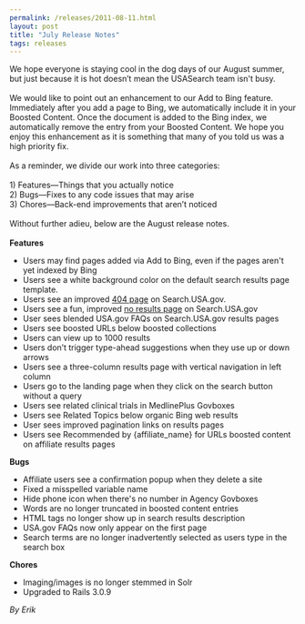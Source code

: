 ```yaml
---
permalink: /releases/2011-08-11.html
layout: post
title: "July Release Notes"
tags: releases
---
```

<p><span id="internal-source-marker_0.1385581713595272">We  hope everyone is staying cool in the dog days of our August summer, but  just because it is hot doesn’t mean the USASearch team isn't busy. </span><br/><span> </span><br/><span>We  would like to point out an enhancement to our Add to Bing feature.  Immediately after you add a page to Bing, we automatically include it in  your Boosted Content. Once the document is added to the Bing index, we  automatically remove the entry from your Boosted Content. We hope you  enjoy this enhancement as it is something that many of you told us was a  high priority fix.</span><br/><span> </span><br/><span>As a reminder, we divide our work into three categories:</span><br/><span> </span><br/><span>1) Features—Things that you actually notice</span><br/><span>2) Bugs—Fixes to any code issues that may arise</span><br/><span>3) Chores—Back-end improvements that aren’t noticed</span><br/><span> </span><br/><span>Without further adieu, below are the August release notes.</span><br/><span></span><br/><strong><span>Features </span></strong></p>
<ul><li><span>Users may find pages added via Add to Bing, even if the pages aren't yet indexed by Bing</span></li>
<li><span>Users see a white background color on the default search results page template. </span></li>
<li><span>Users see an improved </span><a href="http://search.usa.gov/thispagedoesnotexist"><span>404 page</span></a><span> on Search.USA.gov. </span></li>
<li><span>Users see a fun, improved </span><a href="http://search.usa.gov/search?query=thisisapagewithnoresults"><span>no results page</span></a><span> on Search.USA.gov</span></li>
<li><span>User sees blended USA.gov FAQs on Search.USA.gov results pages</span></li>
<li><span>Users see boosted URLs below boosted collections</span></li>
<li><span>Users can view up to 1000 results</span></li>
<li><span>Users don’t trigger type-ahead suggestions when they use up or down arrows</span></li>
<li><span>Users see a three-column results page with vertical navigation in left column</span></li>
<li><span>Users go to the landing page when they click on the search button without a query </span></li>
<li><span>Users see related clinical trials in MedlinePlus Govboxes</span></li>
<li><span>Users see Related Topics below organic Bing web results</span></li>
<li><span>User sees improved pagination links on results pages</span></li>
<li><span>Users see Recommended by {affiliate_name} for URLs boosted content on affiliate results pages </span></li>
</ul><p><span></span><strong><span>Bugs </span></strong></p>
<ul><li><span>Affiliate users see a confirmation popup when they delete a site</span></li>
<li><span>Fixed a misspelled variable name</span></li>
<li><span>Hide phone icon when there's no number in Agency Govboxes</span></li>
<li><span>Words are no longer truncated in boosted content entries</span></li>
<li><span>HTML tags no longer show up in search results description</span></li>
<li><span>USA.gov FAQs now only appear on the first page</span></li>
<li><span>Search terms are no longer inadvertently selected as users type in the search box</span></li>
</ul><p><strong><span>Chores</span></strong></p>
<ul><li><span>Imaging/images is no longer stemmed in Solr</span></li>
<li><span>Upgraded to Rails 3.0.9</span></li>
</ul><p><span></span></p>
<p><em>By Erik</em></p>
